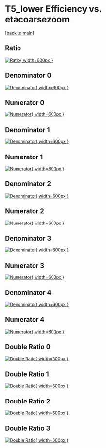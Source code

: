 # T5_lower Efficiency vs. etacoarsezoom

[[back to main](./)]



## Ratio

[![Ratio](../mtv/var/T5_lower_xtr_321_0_eff_etacoarsezoom.png){ width=600px }](../mtv/var/T5_lower_xtr_321_0_eff_etacoarsezoom.pdf)

## Denominator 0

[![Denominator](../mtv/den/T5_lower_xtr_321_0_eff_etacoarsezoom_den0.png){ width=600px }](../mtv/den/T5_lower_xtr_321_0_eff_etacoarsezoom_den0.pdf)

## Numerator 0

[![Numerator](../mtv/num/T5_lower_xtr_321_0_eff_etacoarsezoom_num0.png){ width=600px }](../mtv/num/T5_lower_xtr_321_0_eff_etacoarsezoom_num0.pdf)

## Denominator 1

[![Denominator](../mtv/den/T5_lower_xtr_321_0_eff_etacoarsezoom_den1.png){ width=600px }](../mtv/den/T5_lower_xtr_321_0_eff_etacoarsezoom_den1.pdf)

## Numerator 1

[![Numerator](../mtv/num/T5_lower_xtr_321_0_eff_etacoarsezoom_num1.png){ width=600px }](../mtv/num/T5_lower_xtr_321_0_eff_etacoarsezoom_num1.pdf)

## Denominator 2

[![Denominator](../mtv/den/T5_lower_xtr_321_0_eff_etacoarsezoom_den2.png){ width=600px }](../mtv/den/T5_lower_xtr_321_0_eff_etacoarsezoom_den2.pdf)

## Numerator 2

[![Numerator](../mtv/num/T5_lower_xtr_321_0_eff_etacoarsezoom_num2.png){ width=600px }](../mtv/num/T5_lower_xtr_321_0_eff_etacoarsezoom_num2.pdf)

## Denominator 3

[![Denominator](../mtv/den/T5_lower_xtr_321_0_eff_etacoarsezoom_den3.png){ width=600px }](../mtv/den/T5_lower_xtr_321_0_eff_etacoarsezoom_den3.pdf)

## Numerator 3

[![Numerator](../mtv/num/T5_lower_xtr_321_0_eff_etacoarsezoom_num3.png){ width=600px }](../mtv/num/T5_lower_xtr_321_0_eff_etacoarsezoom_num3.pdf)

## Denominator 4

[![Denominator](../mtv/den/T5_lower_xtr_321_0_eff_etacoarsezoom_den4.png){ width=600px }](../mtv/den/T5_lower_xtr_321_0_eff_etacoarsezoom_den4.pdf)

## Numerator 4

[![Numerator](../mtv/num/T5_lower_xtr_321_0_eff_etacoarsezoom_num4.png){ width=600px }](../mtv/num/T5_lower_xtr_321_0_eff_etacoarsezoom_num4.pdf)

## Double Ratio 0

[![Double Ratio](../mtv/ratio/T5_lower_xtr_321_0_eff_etacoarsezoom_ratio0.png){ width=600px }](../mtv/ratio/T5_lower_xtr_321_0_eff_etacoarsezoom_ratio0.pdf)

## Double Ratio 1

[![Double Ratio](../mtv/ratio/T5_lower_xtr_321_0_eff_etacoarsezoom_ratio1.png){ width=600px }](../mtv/ratio/T5_lower_xtr_321_0_eff_etacoarsezoom_ratio1.pdf)

## Double Ratio 2

[![Double Ratio](../mtv/ratio/T5_lower_xtr_321_0_eff_etacoarsezoom_ratio2.png){ width=600px }](../mtv/ratio/T5_lower_xtr_321_0_eff_etacoarsezoom_ratio2.pdf)

## Double Ratio 3

[![Double Ratio](../mtv/ratio/T5_lower_xtr_321_0_eff_etacoarsezoom_ratio3.png){ width=600px }](../mtv/ratio/T5_lower_xtr_321_0_eff_etacoarsezoom_ratio3.pdf)

